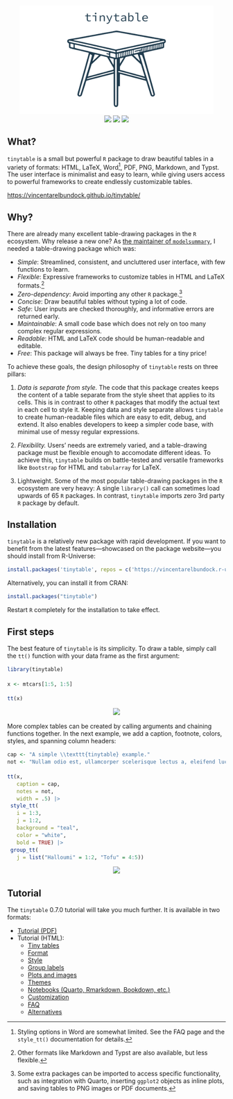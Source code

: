 

<p align="center">

<img src="man/figures/gallery/tinytable_gallery.gif" height = "250" class = "center">
<br> <!-- badges: start -->
<a href = "https://github.com/vincentarelbundock/tinytable/blob/main/LICENSE.md" target = "_blank"><img src="https://img.shields.io/badge/license-GPLv3-blue"></a>
<a href = "https://vincentarelbundock.github.io/tinytable/" target = "_blank"><img src="https://img.shields.io/static/v1?label=Website&message=Visit&color=blue"></a>
<a href = "https://cran.r-project.org/package=tinytable" target = "_blank"><img src="https://cranlogs.r-pkg.org/badges/tinytable"></a>
<!-- badges: end -->
</p>

## What?

`tinytable` is a small but powerful `R` package to draw beautiful tables
in a variety of formats: HTML, LaTeX, Word[^1], PDF, PNG, Markdown, and
Typst. The user interface is minimalist and easy to learn, while giving
users access to powerful frameworks to create endlessly customizable
tables.

<https://vincentarelbundock.github.io/tinytable/>

## Why?

There are already many excellent table-drawing packages in the `R`
ecosystem. Why release a new one? As [the maintainer of
`modelsummary`](https://modelsummary.com), I needed a table-drawing
package which was:

- *Simple*: Streamlined, consistent, and uncluttered user interface,
  with few functions to learn.
- *Flexible*: Expressive frameworks to customize tables in HTML and
  LaTeX formats.[^2]
- *Zero-dependency*: Avoid importing any other `R` package.[^3]
- *Concise*: Draw beautiful tables without typing a lot of code.
- *Safe*: User inputs are checked thoroughly, and informative errors are
  returned early.
- *Maintainable*: A small code base which does not rely on too many
  complex regular expressions.
- *Readable*: HTML and LaTeX code should be human-readable and editable.
- *Free*: This package will always be free. Tiny tables for a tiny
  price!

To achieve these goals, the design philosophy of `tinytable` rests on
three pillars:

1)  *Data is separate from style.* The code that this package creates
    keeps the content of a table separate from the style sheet that
    applies to its cells. This is in contrast to other `R` packages that
    modify the actual text in each cell to style it. Keeping data and
    style separate allows `tinytable` to create human-readable files
    which are easy to edit, debug, and extend. It also enables
    developers to keep a simpler code base, with minimal use of messy
    regular expressions.

2)  *Flexibility.* Users’ needs are extremely varied, and a
    table-drawing package must be flexible enough to accomodate
    different ideas. To achieve this, `tinytable` builds on
    battle-tested and versatile frameworks like `Bootstrap` for HTML and
    `tabularray` for LaTeX.

3)  Lightweight. Some of the most popular table-drawing packages in the
    `R` ecosystem are very heavy: A single `library()` call can
    sometimes load upwards of 65 `R` packages. In contrast, `tinytable`
    imports zero 3rd party `R` package by default.

## Installation

`tinytable` is a relatively new package with rapid development. If you
want to benefit from the latest features—showcased on the package
website—you should install from R-Universe:

``` r
install.packages('tinytable', repos = c('https://vincentarelbundock.r-universe.dev', 'https://cloud.r-project.org'))
```

Alternatively, you can install it from CRAN:

``` r
install.packages("tinytable")
```

Restart `R` completely for the installation to take effect.

## First steps

The best feature of `tinytable` is its simplicity. To draw a table,
simply call the `tt()` function with your data frame as the first
argument:

``` r
library(tinytable)

x <- mtcars[1:5, 1:5]

tt(x)
```

<p align="center">

<img src="man/figures/readme_01.png" height = "180" class = "center">
<br>

More complex tables can be created by calling arguments and chaining
functions together. In the next example, we add a caption, footnote,
colors, styles, and spanning column headers:

``` r
cap <- "A simple \\texttt{tinytable} example."
not <- "Nullam odio est, ullamcorper scelerisque lectus a, eleifend luctus nisl. Etiam ullamcorper, nibh vel interdum auctor, odio nulla mollis tortor, vel fringilla ante quam quis est."

tt(x, 
   caption = cap, 
   notes = not, 
   width = .5) |> 
 style_tt(
   i = 1:3,
   j = 1:2,
   background = "teal",
   color = "white",
   bold = TRUE) |>
 group_tt(
   j = list("Halloumi" = 1:2, "Tofu" = 4:5))
```

<p align="center">

<img src="man/figures/readme_02.png" height = "350" class = "center">
<br>

## Tutorial

The `tinytable` 0.7.0 tutorial will take you much further. It is
available in two formats:

- [Tutorial
  (PDF)](https://vincentarelbundock.github.io/tinytable/vignettes/tinytable_tutorial.pdf)
- Tutorial (HTML):
  - [Tiny
    tables](https://vincentarelbundock.github.io/tinytable/vignettes/tinytable.html)
  - [Format](https://vincentarelbundock.github.io/tinytable/vignettes/format.html)
  - [Style](https://vincentarelbundock.github.io/tinytable/vignettes/style.html)
  - [Group
    labels](https://vincentarelbundock.github.io/tinytable/vignettes/group.html)
  - [Plots and
    images](https://vincentarelbundock.github.io/tinytable/vignettes/plot.html)
  - [Themes](https://vincentarelbundock.github.io/tinytable/vignettes/theme.html)
  - [Notebooks (Quarto, Rmarkdown, Bookdown,
    etc.)](https://vincentarelbundock.github.io/tinytable/vignettes/notebooks.html)
  - [Customization](https://vincentarelbundock.github.io/tinytable/vignettes/custom.html)
  - [FAQ](https://vincentarelbundock.github.io/tinytable/vignettes/faq.html)
  - [Alternatives](https://vincentarelbundock.github.io/tinytable/vignettes/alternatives.html)

[^1]: Styling options in Word are somewhat limited. See the FAQ page and
    the `style_tt()` documentation for details.

[^2]: Other formats like Markdown and Typst are also available, but less
    flexible.

[^3]: Some extra packages can be imported to access specific
    functionality, such as integration with Quarto, inserting `ggplot2`
    objects as inline plots, and saving tables to PNG images or PDF
    documents.
